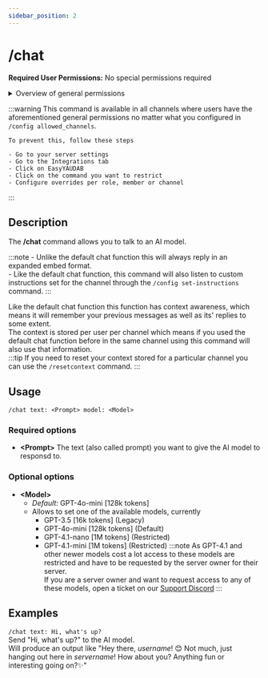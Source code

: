 ```yaml
---
sidebar_position: 2
---
```


# /chat

**Required User Permissions:** No special permissions required

<details>
	<summary>Overview of general permissions</summary>
	
	These permissions are needed for users to run any commands at all in a channel
	- View Channel permissions
	- Send Messages permissions
	- Use Application Commands permissions
</details>

:::warning
	This command is available in all channels where users have the aforementioned general permissions no matter what you configured in `/config allowed_channels`.
	
	To prevent this, follow these steps
	
	- Go to your server settings
	- Go to the Integrations tab
	- Click on EasyYAUDAB
	- Click on the command you want to restrict
	- Configure overrides per role, member or channel
:::

## Description
The **/chat** command allows you to talk to an AI model.

:::note
	- Unlike the default chat function this will always reply in an expanded embed format.<br/>
	- Like the default chat function, this command will also listen to custom instructions set for the channel through the `/config set-instructions` command.
:::

Like the default chat function this function has context awareness, which means it will remember your previous messages as well as its' replies to some extent.<br/>
The context is stored per user per channel which means if you used the default chat function before in the same channel using this command will also use that information.<br/>
:::tip
	If you need to reset your context stored for a particular channel you can use the `/resetcontext` command.
:::

## Usage
`/chat text: <Prompt> model: <Model> `
### Required options
- **\<Prompt\>** The text (also called prompt) you want to give the AI model to responsd to.
### Optional options
- **\<Model\>**
	- _Default:_ GPT-4o-mini [128k tokens]
	- Allows to set one of the available models, currently
		- GPT-3.5 [16k tokens] (Legacy)
		- GPT-4o-mini [128k tokens] (Default)
		- GPT-4.1-nano [1M tokens] (Restricted)
		- GPT-4.1-mini [1M tokens] (Restricted)
:::note
	As GPT-4.1 and other newer models cost a lot access to these models are restricted and have to be requested by the server owner for their server.<br/>
	If you are a server owner and want to request access to any of these models, open a ticket on our [Support Discord](https://ezsys.link/support)
:::

## Examples
`/chat text: Hi, what's up?`<br/>
Send "Hi, what's up?" to the AI model.<br/>
Will produce an output like "Hey there, _username_! 😊 Not much, just hanging out here in _servername_! How about you? Anything fun or interesting going on?✨"